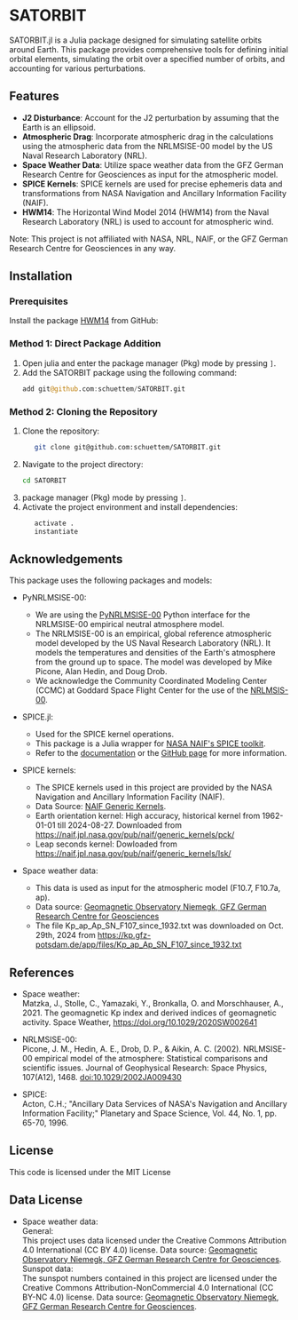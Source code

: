 # SATORBIT
SATORBIT.jl is a Julia package designed for simulating satellite orbits around Earth. This package provides comprehensive tools for defining initial orbital elements, simulating the orbit over a specified number of orbits, and accounting for various perturbations.

## Features
- **J2 Disturbance**: Account for the J2 perturbation by assuming that the Earth is an ellipsoid.
- **Atmospheric Drag**: Incorporate atmospheric drag in the calculations using the atmospheric data from the NRLMSISE-00 model by the US Naval Research Laboratory (NRL).
- **Space Weather Data**: Utilize space weather data from the GFZ German Research Centre for Geosciences as input for the atmospheric model.
- **SPICE Kernels**: SPICE kernels are used for precise ephemeris data and transformations from NASA Navigation and Ancillary Information Facility (NAIF).
- **HWM14**: The Horizontal Wind Model 2014 (HWM14) from the Naval Research Laboratory (NRL) is used to account for atmospheric wind.

Note: This project is not affiliated with NASA, NRL, NAIF, or the GFZ German Research Centre for Geosciences in any way.

## Installation

### Prerequisites
Install the package [HWM14](https://github.com/schuettem/HWM14) from GitHub:

### Method 1: Direct Package Addition
1. Open julia and enter the package manager (Pkg) mode by pressing `]`.
2. Add the SATORBIT package using the following command:
   ```julia
   add git@github.com:schuettem/SATORBIT.git
   ```
### Method 2: Cloning the Repository
1. Clone the repository:
   ```bash
      git clone git@github.com:schuettem/SATORBIT.git
   ```
4. Navigate to the project directory:
   ```bash
   cd SATORBIT
   ```
5. package manager (Pkg) mode by pressing `]`.
6. Activate the project environment and install dependencies:
   ```julia
      activate .
      instantiate
   ```

## Acknowledgements
This package uses the following packages and models:
- PyNRLMSISE-00:
  - We are using the [PyNRLMSISE-00](https://pypi.org/project/nrlmsise00/) Python interface for the NRLMSISE-00 empirical neutral atmosphere model.
   - The NRLMSISE-00 is an empirical, global reference atmospheric model developed by the US Naval Research Laboratory (NRL). It models the temperatures and densities of the Earth's atmosphere from the ground up to space. The model was developed by Mike Picone, Alan Hedin, and Doug Drob.
   - We acknowledge the Community Coordinated Modeling Center (CCMC) at Goddard Space Flight Center for the use of the [NRLMSIS-00](https://ccmc.gsfc.nasa.gov/models/NRLMSIS~00/).

- SPICE.jl:
  - Used for the SPICE kernel operations.
  - This package is a Julia wrapper for [NASA NAIF's SPICE toolkit](https://naif.jpl.nasa.gov/naif/).
  - Refer to the [documentation](http://juliaastro.org/SPICE.jl/stable/) or the [GitHub page](https://github.com/JuliaAstro/SPICE.jl?tab=readme-ov-file) for more information.

- SPICE kernels:
  - The SPICE kernels used in this project are provided by the NASA Navigation and Ancillary Information Facility (NAIF).
  - Data Source: [NAIF Generic Kernels](https://naif.jpl.nasa.gov/naif/data_generic.html).
  - Earth orientation kernel: High accuracy, historical kernel from 1962-01-01 till 2024-08-27. Downloaded from https://naif.jpl.nasa.gov/pub/naif/generic_kernels/pck/
  - Leap seconds kernel: Dowloaded from https://naif.jpl.nasa.gov/pub/naif/generic_kernels/lsk/

- Space weather data:
  - This data is used as input for the atmospheric model (F10.7, F10.7a, ap).
  - Data source: [Geomagnetic Observatory Niemegk, GFZ German Research Centre for Geosciences](https://www.gfz-potsdam.de/)
  - The file Kp_ap_Ap_SN_F107_since_1932.txt was downloaded on Oct. 29th, 2024 from https://kp.gfz-potsdam.de/app/files/Kp_ap_Ap_SN_F107_since_1932.txt

## References
- Space weather:<br>
  Matzka, J., Stolle, C., Yamazaki, Y., Bronkalla, O. and Morschhauser, A., 2021. The geomagnetic Kp index and derived indices of geomagnetic activity. Space Weather, https://doi.org/10.1029/2020SW002641
- NRLMSISE-00:<br>
  Picone, J. M., Hedin, A. E., Drob, D. P., & Aikin, A. C. (2002). NRLMSISE-00 empirical model of the atmosphere: Statistical comparisons and scientific issues. Journal of Geophysical Research: Space Physics, 107(A12), 1468. [doi:10.1029/2002JA009430](https://doi.org/10.1029/2002JA009430)

- SPICE:<br>
  Acton, C.H.; "Ancillary Data Services of NASA's Navigation and Ancillary Information Facility;" Planetary and Space Science, Vol. 44, No. 1, pp. 65-70, 1996.

## License
This code is licensed under the MIT License

## Data License
- Space weather data:<br>
  General:<br>
  This project uses data licensed under the Creative Commons Attribution 4.0 International (CC BY 4.0) license. Data source: [Geomagnetic Observatory Niemegk, GFZ German Research Centre for Geosciences](https://www.gfz-potsdam.de/). <br>
  Sunspot data:<br>
  The sunspot numbers contained in this project are licensed under the Creative Commons Attribution-NonCommercial 4.0 International (CC BY-NC 4.0) license. Data source: [Geomagnetic Observatory Niemegk, GFZ German Research Centre for Geosciences](https://www.gfz-potsdam.de/).


